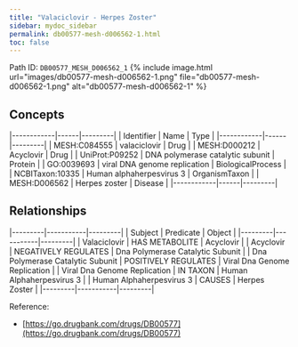 ```yaml
---
title: "Valaciclovir - Herpes Zoster"
sidebar: mydoc_sidebar
permalink: db00577-mesh-d006562-1.html
toc: false 
---
```



Path ID: `DB00577_MESH_D006562_1`
{% include image.html url="images/db00577-mesh-d006562-1.png" file="db00577-mesh-d006562-1.png" alt="db00577-mesh-d006562-1" %}

## Concepts

|------------|------|---------|
| Identifier | Name | Type    |
|------------|------|---------|
| MESH:C084555 | valaciclovir | Drug |
| MESH:D000212 | Acyclovir | Drug |
| UniProt:P09252 | DNA polymerase catalytic subunit | Protein |
| GO:0039693 | viral DNA genome replication | BiologicalProcess |
| NCBITaxon:10335 | Human alphaherpesvirus 3 | OrganismTaxon |
| MESH:D006562 | Herpes zoster | Disease |
|------------|------|---------|

## Relationships

|---------|-----------|---------|
| Subject | Predicate | Object  |
|---------|-----------|---------|
| Valaciclovir | HAS METABOLITE | Acyclovir |
| Acyclovir | NEGATIVELY REGULATES | Dna Polymerase Catalytic Subunit |
| Dna Polymerase Catalytic Subunit | POSITIVELY REGULATES | Viral Dna Genome Replication |
| Viral Dna Genome Replication | IN TAXON | Human Alphaherpesvirus 3 |
| Human Alphaherpesvirus 3 | CAUSES | Herpes Zoster |
|---------|-----------|---------|

Reference: 
  - [https://go.drugbank.com/drugs/DB00577](https://go.drugbank.com/drugs/DB00577)
